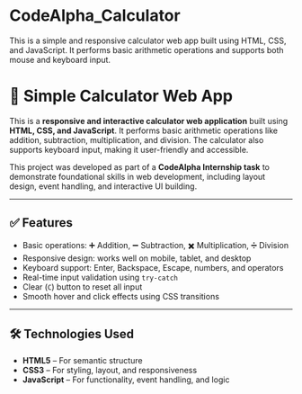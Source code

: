 # CodeAlpha_Calculator
This is a simple and responsive calculator web app built using HTML, CSS, and JavaScript. It performs basic arithmetic operations and supports both mouse and keyboard input.

# 🧮 Simple Calculator Web App

This is a **responsive and interactive calculator web application** built using **HTML, CSS, and JavaScript**. It performs basic arithmetic operations like addition, subtraction, multiplication, and division. The calculator also supports keyboard input, making it user-friendly and accessible.

This project was developed as part of a **CodeAlpha Internship task** to demonstrate foundational skills in web development, including layout design, event handling, and interactive UI building.

---

## ✅ Features

- Basic operations: ➕ Addition, ➖ Subtraction, ✖️ Multiplication, ➗ Division
- Responsive design: works well on mobile, tablet, and desktop
- Keyboard support: Enter, Backspace, Escape, numbers, and operators
- Real-time input validation using `try-catch`
- Clear (`C`) button to reset all input
- Smooth hover and click effects using CSS transitions

---

## 🛠️ Technologies Used

- **HTML5** – For semantic structure
- **CSS3** – For styling, layout, and responsiveness
- **JavaScript** – For functionality, event handling, and logic
